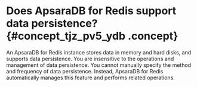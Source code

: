 # Does ApsaraDB for Redis support data persistence? {#concept_tjz_pv5_ydb .concept}

An ApsaraDB for Redis instance stores data in memory and hard disks, and supports data persistence. You are insensitive to the operations and management of data persistence. You cannot manually specify the method and frequency of data persistence. Instead, ApsaraDB for Redis automatically manages this feature and performs related operations.

